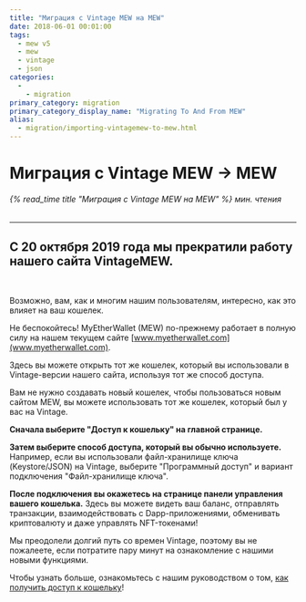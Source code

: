 ```yaml
---
title: "Миграция с Vintage MEW на MEW"
date: 2018-06-01 00:01:00
tags:
  - mew v5
  - mew
  - vintage
  - json
categories:
  - 
    - migration
primary_category: migration
primary_category_display_name: "Migrating To And From MEW"
alias:
  - migration/importing-vintagemew-to-mew.html
---
```


# __Миграция с Vintage MEW -> MEW__
###### {% read_time title "Миграция с Vintage MEW на MEW" %} мин. чтения
***

## __С 20 октября 2019 года мы прекратили работу нашего сайта VintageMEW.__

<br>

Возможно, вам, как и многим нашим пользователям, интересно, как это влияет на ваш кошелек.

Не беспокойтесь! MyEtherWallet (MEW) по-прежнему работает в полную силу на нашем текущем сайте [www.myetherwallet.com](www.myetherwallet.com).

Здесь вы можете открыть тот же кошелек, который вы использовали в Vintage-версии нашего сайта, используя тот же способ доступа.

Вам не нужно создавать новый кошелек, чтобы пользоваться новым сайтом MEW, вы можете использовать тот же кошелек, который был у вас на Vintage.

__Сначала выберите "Доступ к кошельку" на главной странице.__

__Затем выберите способ доступа, который вы обычно используете.__ Например, если вы использовали файл-хранилище ключа (Keystore/JSON) на Vintage, выберите "Программный доступ" и вариант подключения "Файл-хранилище ключа".

__После подключения вы окажетесь на странице панели управления вашего кошелька.__ Здесь вы можете видеть ваш баланс, отправлять транзакции, взаимодействовать с Dapp-приложениями, обменивать криптовалюту и даже управлять NFT-токенами!

Мы преодолели долгий путь со времен Vintage, поэтому вы не пожалеете, если потратите пару минут на ознакомление с нашими новыми функциями.

Чтобы узнать больше, ознакомьтесь с нашим руководством о том, [как получить доступ к кошельку](/@@@@@@/getting-started/how-to-access-your-wallet/)!
